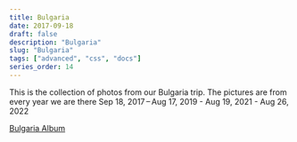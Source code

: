 ```yaml
---
title: Bulgaria
date: 2017-09-18
draft: false
description: "Bulgaria"
slug: "Bulgaria"
tags: ["advanced", "css", "docs"]
series_order: 14
---
```


This is the collection of photos from our Bulgaria trip. The pictures are from every year we are there
Sep 18, 2017 – Aug 17, 2019 - Aug 19, 2021 - Aug 26, 2022

[Bulgaria Album](https://photos.app.goo.gl/PwjI2fcUiSFOkBIx2)
